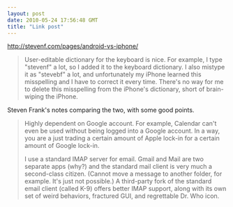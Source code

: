 ```yaml
---
layout: post
date: 2010-05-24 17:56:48 GMT
title: "Link post"
---
```

<http://stevenf.com/pages/android-vs-iphone/>

> User-editable dictionary for the keyboard is nice. For example, I type "stevenf" a lot, so I added it to the keyboard dictionary. I also mistype it as "stevebf" a lot, and unfortunately my iPhone learned this misspelling and I have to correct it every time. There's no way for me to delete this misspelling from the iPhone's dictionary, short of brain-wiping the iPhone.

Steven Frank's notes comparing the two, with some good points.

> Highly dependent on Google account. For example, Calendar can't even be used without being logged into a Google account. In a way, you are a just trading a certain amount of Apple lock-in for a certain amount of Google lock-in.
>
> I use a standard IMAP server for email. Gmail and Mail are two separate apps (why?) and the standard mail client is very much a second-class citizen. (Cannot move a message to another folder, for example. It's just not possible.) A third-party fork of the standard email client (called K-9) offers better IMAP support, along with its own set of weird behaviors, fractured GUI, and regrettable Dr. Who icon.

